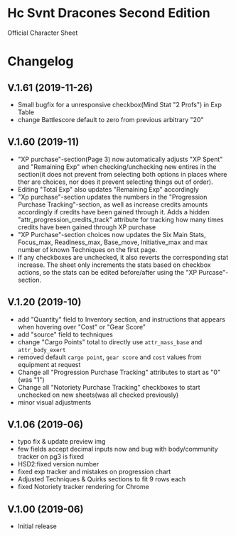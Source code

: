 # Hc Svnt Dracones Second Edition 
Official Character Sheet

# Changelog

## V.1.61 (2019-11-26)
* Small bugfix for a unresponsive checkbox(Mind Stat "2 Profs") in Exp Table
* change Battlescore default to zero from previous arbitrary "20"

## V.1.60 (2019-11)
* "XP purchase"-section(Page 3) now automatically adjusts "XP Spent" and "Remaining Exp" when checking/unchecking new entires in the section(it does not prevent from selecting both options in places where ther are choices, nor does it prevent selecting things out of order).
* Editing "Total Exp" also updates "Remaining Exp" accordingly
* "Xp purchase"-section updates the numbers in the "Progression Purchase Tracking"-section, as well as increase credits amounts accordingly if credits have been gained through it. Adds a hidden "attr_progression_credits_track" attribute for tracking how many times credits have been gained through XP purchase
* "XP Purchase"-section choices now updates the Six Main Stats, Focus_max, Readiness_max, Base_move, Initiative_max and max number of known Techniques  on the first page.
* If any checkboxes are unchecked, it also reverts the corresponding stat increase. The sheet only increments the stats based on checkbox actions, so the stats can be edited before/after using the "XP Purcase"-section.  


## V.1.20 (2019-10)

* add "Quantity" field to Inventory section, and instructions that appears when hovering over "Cost" or "Gear Score"
* add "source" field to techniques
* change "Cargo Points" total to directly use `attr_mass_base` and `attr_body_exert`
* removed default `cargo point`, `gear score` and `cost` values from equipment at request
* Change all "Progression Purchase Tracking" attributes to start as "0"(was "1")
* Change all "Notoriety Purchase Tracking" checkboxes to start unchecked on new sheets(was all checked previously) 
* minor visual adjustments

## V.1.06 (2019-06)

* typo fix & update preview img
* few fields accept decimal inputs now and bug with body/community tracker on pg3 is fixed
* HSD2:fixed version number
* fixed exp tracker and mistakes on progression chart
* Adjusted Techniques & Quirks sections to fit 9 rows each
* fixed Notoriety tracker rendering for Chrome

## V.1.00 (2019-06)

* Initial release